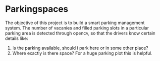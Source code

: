 # Parkingspaces

The objective of this project is to build a smart parking management system. 
The number of vacanies and filled parking slots in a particular parking area is detected through opencv, so that the drivers know certain details like:
1) Is the parking available, should i park here or in some other place?
2) Where exactly is there space? For a huge parking plot this is helpful.
